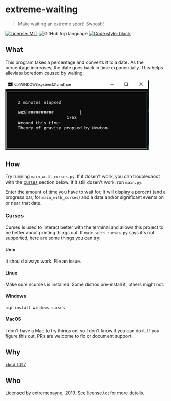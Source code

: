 # extreme-waiting
> Make waiting an extreme sport! Swoosh!

[![License: MIT](https://img.shields.io/badge/License-MIT-blue.svg)](https://opensource.org/licenses/MIT) ![GitHub top language](https://img.shields.io/github/languages/top/extremepayne/extreme-waiting.svg) [![Code style: black](https://img.shields.io/badge/code%20style-black-000000.svg)](https://github.com/python/black)

## What
This program takes a percentage and converts it to a date. As the percentage increases, the date goes back in time exponentially. This helps alleviate boredom caused by waiting.

![example image](images/example.JPG)

## How
Try running `main_with_curses.py`. If it dosen't work, you can troubleshoot with the [curses](#curses) section below. If it still dosen't work, run `main.py`.

Enter the amount of time you have to wait for. It will display a percent (and a progress bar, for `main_with_curses`) and a date and/or significant events on or near that date.

### Curses
Curses is used to interact better with the terminal and allows this project to be better about printing things out. If `main_with_curses.py` says it's not supported, here are some things you can try:

#### Unix
It should always work. File an issue.

#### Linux
Make sure ncurses is installed. Some distros pre-install it, others might not.

#### Windows
`pip install windows-curses`

#### MacOS
I don't have a Mac to try things on, so I don't know if you can do it. If you figure this out, PRs are welcome to fix or document support.

## Why
[xkcd 1017](https://xkcd.com/1017)

## Who
Licensed by extremepayne, 2019. See license.txt for more details.
